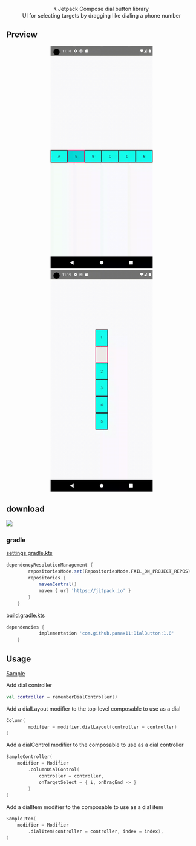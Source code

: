<p align="center">      
📞 Jetpack Compose dial button library<br>
UI for selecting targets by dragging like dialing a phone number
</p>

## Preview
<p align="center">
<img src="preview/row_dial.gif" width="270"/>
<img src="preview/column_dial.gif" width="270"/>
</p>

## download
[![](https://jitpack.io/v/panax11/DialButton.svg)](https://jitpack.io/#panax11/DialButton)

### gradle

[settings.gradle.kts](https://github.com/panax11/DialButton/blob/main/settings.gradle.kts)
```gradle
dependencyResolutionManagement {
		repositoriesMode.set(RepositoriesMode.FAIL_ON_PROJECT_REPOS)
		repositories {
			mavenCentral()
			maven { url 'https://jitpack.io' }
		}
	}
```
[build.gradle.kts](https://github.com/panax11/DialButton/blob/main/app/build.gradle.kts)
```gradle
dependencies {
	        implementation 'com.github.panax11:DialButton:1.0'
	}
```

## Usage

[Sample](https://github.com/panax11/DialButton/blob/main/app/src/main/java/com/panax/dialbuttton/Sample.kt)

Add dial controller
```kotlin
val controller = rememberDialController()
```
Add a dialLayout modifier to the top-level composable to use as a dial
```kotlin
Column(
        modifier = modifier.dialLayout(controller = controller)
)
```

Add a dialControl modifier to the composable to use as a dial controller
```kotlin
SampleController(
    modifier = Modifier
        .columnDialControl(
            controller = controller,
            onTargetSelect = { i, onDragEnd -> }
        )
)
```

Add a dialItem modifier to the composable to use as a dial item
```kotlin
SampleItem(
    modifier = Modifier
        .dialItem(controller = controller, index = index),
)
```
